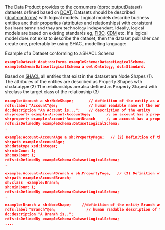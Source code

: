 The Data Product provides to the consumers (dprod:outputDataset) datasets defined based on [DCAT](https://www.w3.org/TR/vocab-dcat-3/).
Datasets should be described ([dcat:conforms](https://www.w3.org/TR/vocab-dcat-2/#Property:resource_conforms_to)) with logical models. 
Logical models describe business entities and their properties (attributes and relationships) with consistent business terms and they are technology independent.
Ideally, logical models are based on existing standards eg, [FIBO](https://spec.edmcouncil.org/fibo/ontology), [CDM](https://www.finos.org/common-domain-model) etc.
If a logical model does not exist to describe the dataset, then the dataset publisher can create one, preferably by using SHACL modelling language:

Example of a Dataset conforming to a SHACL Schema

```json
exampleDataset dcat:conforms exampleSchema:DatasetLogicalSchema.
exampleSchema:DatasetLogicalSchema a owl:Ontology, dct:Standard.
```


Based on [SHACL](https://www.w3.org/TR/shacl/) all entities that exist in the dataset are Node Shapes (1).
The attributes of the entities are described as Property Shapes with sh:datatype (2)
The relationships are also defined as Property Shaped with sh:class the target class of the relationship  (3)


```json
example:Account a sh:NodeShape;       // definition of the entity as a Node Shape (1)
rdfs:label "Account"@en;              // human readable name of the entity
dc:description "An Account is...";    // description of the entity
sh:property example:Account-AccountAge;       // an account has a property shape Account Age. Definition of the property shape follows (2)
sh:property example:Account-AccountBranch     // an account has a property shape Account Branch. Definition of the property shape follows   (3)
rdfs:isDefinedBy exampleSchema:DatasetLogicalSchema;
.

example:Account-AccountAge a sh:PropertyPage;   // (2) Definition of the Account-AccountAge property shape describing that an account MUST have exactly AccountAge attribute and its datatype is integer
sh:path example:AccountAge;
sh:datatype xsd:integer;
sh:minCount 1;
sh:maxCount 1;
rdfs:isDefinedBy exampleSchema:DatasetLogicalSchema;
.

example:Account-AccountBranch a sh:PropertyPage;   // (3) Definition of the Account-AccountBranch property shape describing than an account must have at least one Account Branch which is another entity
sh:path example:AccountBranch;
sh:class  example:Branch;
sh:minCount 1;
rdfs:isDefinedBy exampleSchema:DatasetLogicalSchema;
.

example:Branch a sh:NodeShape;     //definition of the entity Branch as a Node Shape (1)
rdfs:label "Branch"@en;              // human readable description of the entity
dc:description "A Branch is..";
rdfs:isDefinedBy exampleSchema:DatasetLogicalSchema;
....
```
